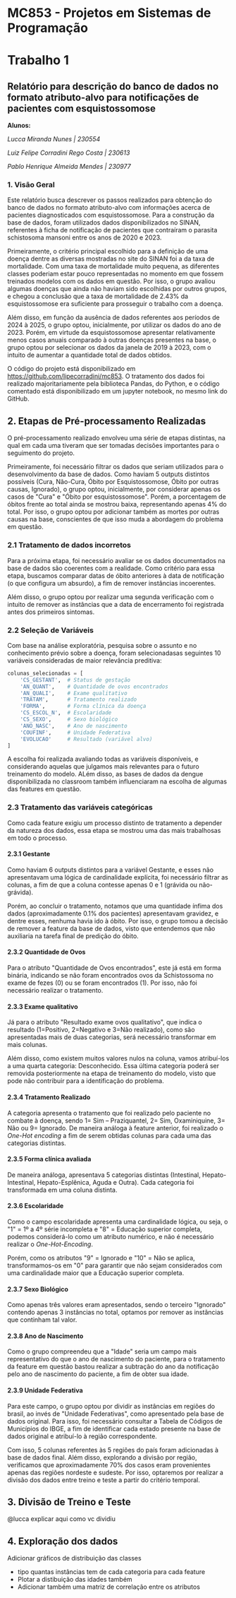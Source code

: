 
# MC853 - Projetos em Sistemas de Programação

# Trabalho 1

## Relatório para descrição do banco de dados no formato atributo-alvo para notificações de pacientes com esquistossomose

**Alunos:**

*Lucca Miranda Nunes | 230554*

*Luiz Felipe Corradini Rego Costa | 230613*

*Pablo Henrique Almeida Mendes | 230977*

### 1. Visão Geral

Este relatório busca descrever os passos realizados para obtenção do banco de dados no formato atributo-alvo com informações acerca de pacientes diagnosticados com esquistossomose. Para a construção da base de dados, foram utilizados dados disponibilizados no SINAN, referentes à ficha de notificação de pacientes que contraíram o parasita schistosoma mansoni entre os anos de 2020 e 2023. 

Primeiramente, o critério principal escolhido para a definição de uma doença dentre as diversas mostradas no site do SINAN foi a da taxa de mortalidade. Com uma taxa de mortalidade muito pequena, as diferentes classes poderiam estar pouco representadas no momento em que fossem treinados modelos com os dados em questão. Por isso, o grupo avaliou algumas doenças que ainda não haviam sido escolhidas por outros grupos, e chegou a conclusão que a taxa de mortalidade de 2.43% da esquistossomose era suficiente para prosseguir o trabalho com a doença.

Além disso, em função da ausência de dados referentes aos períodos de 2024 à 2025, o grupo optou, inicialmente, por utilizar os dados do ano de 2023. Porém, em virtude da esquistossomose apresentar relativamente menos casos anuais comparado à outras doenças presentes na base, o grupo optou por selecionar os dados da janela de 2019 à 2023, com o intuito de aumentar a quantidade total de dados obtidos.

O código do projeto está disponibilizado em https://github.com/lipecorradini/mc853. O tratamento dos dados foi realizado majoritariamente pela biblioteca Pandas, do Python, e o código comentado está disponibilizado em um jupyter notebook, no mesmo link do GitHub.


## 2. Etapas de Pré-processamento Realizadas

O pré-processamento realizado envolveu uma série de etapas distintas, na qual em cada uma tiveram que ser tomadas decisões importantes para o seguimento do projeto. 

Primeiramente, foi necessário filtrar os dados que seriam utilizados para o desenvolvimento da base de dados. Como haviam 5 outputs distintos possíveis (Cura, Não-Cura, Óbito por Esquistossomose, Óbito por outras causas, Ignorado), o grupo optou, inicialmente, por considerar apenas os casos de "Cura" e "Óbito por esquistossomose". Porém, a porcentagem de óbitos frente ao total ainda se mostrou baixa, representando apenas 4% do total. Por isso, o grupo optou por adicionar também as mortes por outras causas na base, conscientes de que isso muda a abordagem do problema em questão.


### 2.1 Tratamento de dados incorretos

Para a próxima etapa, foi necessário avaliar se os dados documentados na base de dados são coerentes com a realidade. Como critério para essa etapa, buscamos comparar datas de óbito anteriores à data de notificação (o que configura um absurdo), a fim de remover instâncias incoerentes.

Além disso, o grupo optou por realizar uma segunda verificação com o intuito de remover as instâncias que a data de encerramento foi registrada antes dos primeiros sintomas.


### 2.2 Seleção de Variáveis

Com base na análise exploratória, pesquisa sobre o assunto e no conhecimento prévio sobre a doença, foram selecionadasas seguintes 10 variáveis consideradas de maior relevância preditiva:

```python
colunas_selecionadas = [
    'CS_GESTANT',  # Status de gestação
    'AN_QUANT',    # Quantidade de ovos encontrados
    'AN_QUALI',    # Exame qualitativo
    'TRATAM',      # Tratamento realizado
    'FORMA',       # Forma clínica da doença
    'CS_ESCOL_N',  # Escolaridade
    'CS_SEXO',     # Sexo biológico
    'ANO_NASC',    # Ano de nascimento
    'COUFINF',     # Unidade Federativa
    'EVOLUCAO'     # Resultado (variável alvo)
]
```

A escolha foi realizada avaliando todas as variáveis disponíveis, e considerando aquelas que julgamos mais relevantes para o futuro treinamento do modelo. ALém disso, as bases de dados da dengue disponibilizada no classroom também influenciaram na escolha de algumas das features em questão. 

### 2.3 Tratamento das variáveis categóricas

Como cada feature exigiu um processo distinto de tratamento a depender da natureza dos dados, essa etapa se mostrou uma das mais trabalhosas em todo o processo.

#### 2.3.1 Gestante

Como haviam 6 outputs distintos para a variável Gestante, e esses não apresentavam uma lógica de cardinalidade explícita, foi necessário filtrar as colunas, a fim de que a coluna contesse apenas 0 e 1 (grávida ou não-grávida).

Porém, ao concluir o tratamento, notamos que uma quantidade ínfima dos dados (aproximadamente 0.1% dos pacientes) apresentavam gravidez, e dentre esses, nenhuma havia ido à óbito. Por isso, o grupo tomou a decisão de remover a feature da base de dados, visto que entendemos que não auxiliaria na tarefa final de predição do óbito.

#### 2.3.2 Quantidade de Ovos

Para o atributo "Quantidade de Ovos encontrados", este já está em forma binária, indicando se não foram encontrados ovos da Schistossoma no exame de fezes (0) ou se foram encontrados (1). Por isso, não foi necessário realizar o tratamento.

#### 2.3.3 Exame qualitativo

Já para o atributo "Resultado exame ovos qualitativo", que indica o resultado (1=Positivo, 2=Negativo e 3=Não realizado), como são apresentadas mais de duas categorias, será necessário transformar em mais colunas.

Além disso, como existem muitos valores nulos na coluna, vamos atribuí-los a uma quarta categoria: Desconhecido. Essa última categoria poderá ser removida posteriormente na etapa de treinamento do modelo, visto que pode não contribuir para a identificação do problema.

#### 2.3.4 Tratamento Realizado

A categoria apresenta o tratamento que foi realizado pelo paciente no combate à doença, sendo 1=  Sim  –  Praziquantel,  2=  Sim,  Oxaminiquine,  3=  Não  ou  9=  Ignorado. De maneira análoga à feature anterior, foi realizado o *One-Hot encoding* a fim de serem obtidas colunas para cada uma das categorias distintas.

#### 2.3.5 Forma clínica avaliada

De maneira análoga, apresentava 5 categorias distintas (Intestinal, Hepato-Intestinal, Hepato-Esplênica, Aguda e Outra). Cada categoria foi transformada em uma coluna distinta.

#### 2.3.6 Escolaridade

Como o campo escolaridade apresenta uma cardinalidade lógica, ou seja, o "1" = 1º a 4º série incompleta e "8" = Educação superior completa, podemos considerá-lo como um atributo numérico, e não é necessário realizar o *One-Hot-Encoding*.

Porém, como os atributos "9" = Ignorado e "10" = Não se aplica, transformamos-os em "0" para garantir que não sejam considerados com uma cardinalidade maior que a Educação superior completa.

#### 2.3.7 Sexo Biológico

Como apenas três valores eram apresentados, sendo o terceiro "Ignorado" contendo apenas 3 instâncias no total, optamos por remover as instâncias que continham tal valor. 

#### 2.3.8 Ano de Nascimento

Como o grupo compreendeu que a "Idade" seria um campo mais representativo do que o ano de nascimento do paciente, para o tratamento da feature em questão bastou realizar a subtração do ano da notificação pelo ano de nascimento do paciente, a fim de obter sua idade. 

#### 2.3.9 Unidade Federativa

Para este campo, o grupo optou por dividir as instâncias em regiões do brasil, ao invés de "Unidade Federativas", como apresentado pela base de dados original. Para isso, foi necessário consultar a Tabela de Códigos de Municípios do IBGE, a fim de identificar cada estado presente na base de dados original e atribuí-lo à região correspondente.

Com isso, 5 colunas referentes às 5 regiões do país foram adicionadas à base de dados final. Além disso, explorando a divisão por região, verificamos que aproximadamente 70% dos casos eram provenientes apenas das regiões nordeste e sudeste. Por isso, optaremos por realizar a divisão dos dados entre treino e teste a partir do critério temporal.

## 3. Divisão de Treino e Teste
@lucca explicar aqui como vc dividiu

## 4. Exploração dos dados

Adicionar gráficos de distribuição das classes
- tipo quantas instâncias tem de cada categoria para cada feature
- Plotar a distibuição das idades também
- Adicionar também uma matriz de correlação entre os atributos
